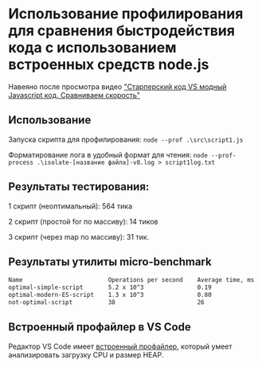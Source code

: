 # Использование профилирования для сравнения быстродействия кода с использованием встроенных средств node.js

Навеяно после просмотра видео ["Старперский код VS модный Javascript код. Сравниваем скорость"](https://www.youtube.com/watch?v=vqyIY-37pYo)

## Использование

Запуска скрипта для профилирования:
`node --prof .\src\script1.js`

Форматирование лога в удобный формат для чтения:
`node --prof-process .\isolate-[название файла]-v8.log > script1log.txt`

## Результаты тестирования:

1 скрипт (неоптимальный): 564 тика

2 скрипт (простой for по массиву): 14 тиков

3 скрипт (через map по массиву): 31 тик.

## Результаты утилиты micro-benchmark

```txt
Name                        Operations per second    Average time, ms
optimal-simple-script       5.2 x 10^3               0.19
optimal-modern-ES-script    1.3 x 10^3               0.80
not-optimal-script          38                       26
```

## Встроенный профайлер в VS Code

Редактор VS Code имеет [встроенный профайлер](https://code.visualstudio.com/docs/nodejs/profiling), который умеет анализировать загрузку CPU и размер HEAP.
